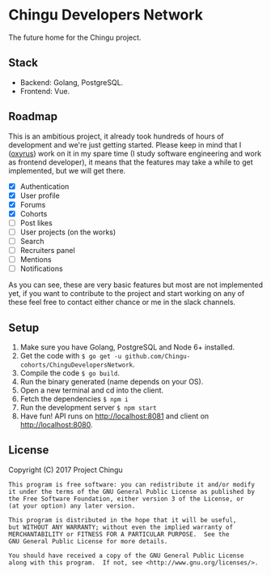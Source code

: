 # Chingu Developers Network

The future home for the Chingu project.

## Stack

* Backend: Golang, PostgreSQL.
* Frontend: Vue.

## Roadmap

This is an ambitious project, it already took hundreds of hours of development and we're just getting started. Please keep in mind that I ([oxyrus](https://github.com/Oxyrus)) work on it in my spare time (I study software engineering and work as frontend developer), it means that the features may take a while to get implemented, but we will get there.

- [x] Authentication
- [x] User profile
- [x] Forums
- [x] Cohorts
- [ ] Post likes
- [ ] User projects (on the works)
- [ ] Search
- [ ] Recruiters panel
- [ ] Mentions
- [ ] Notifications

As you can see, these are very basic features but most are not implemented yet, if you want to contribute to the project and start working on any of these feel free to contact either chance or me in the slack channels.

## Setup

1. Make sure you have Golang, PostgreSQL and Node 6+ installed.
2. Get the code with `$ go get -u github.com/Chingu-cohorts/ChinguDevelopersNetwork`.
3. Compile the code `$ go build`.
4. Run the binary generated (name depends on your OS).
5. Open a new terminal and cd into the client.
6. Fetch the dependencies `$ npm i`
7. Run the development server `$ npm start`
8. Have fun! API runs on [http://localhost:8081](http://localhost:8081) and client on [http://localhost:8080](http://localhost:8080).

## License

Copyright (C) 2017  Project Chingu

    This program is free software: you can redistribute it and/or modify
    it under the terms of the GNU General Public License as published by
    the Free Software Foundation, either version 3 of the License, or
    (at your option) any later version.

    This program is distributed in the hope that it will be useful,
    but WITHOUT ANY WARRANTY; without even the implied warranty of
    MERCHANTABILITY or FITNESS FOR A PARTICULAR PURPOSE.  See the
    GNU General Public License for more details.

    You should have received a copy of the GNU General Public License
    along with this program.  If not, see <http://www.gnu.org/licenses/>.
